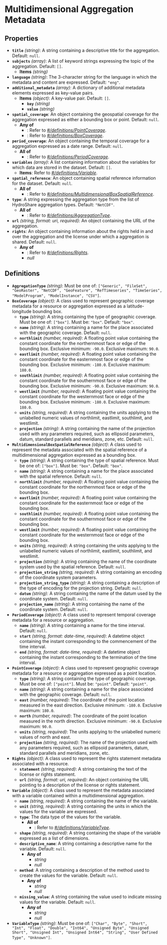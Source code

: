 # Multidimensional Aggregation Metadata

## Properties

- **`title`** *(string)*: A string containing a descriptive title for the aggregation. Default: `null`.
- **`subjects`** *(array)*: A list of keyword strings expressing the topic of the aggregation. Default: `[]`.
    - **Items** *(string)*
- **`language`** *(string)*: The 3-character string for the language in which the metadata and content are expressed. Default: `"eng"`.
- **`additional_metadata`** *(array)*: A dictionary of additional metadata elements expressed as key-value pairs.
    - **Items** *(object)*: A key-value pair. Default: `[]`.
        - **`key`** *(string)*
        - **`value`** *(string)*
- **`spatial_coverage`**: An object containing the geospatial coverage for the aggregation expressed as either a bounding box or point. Default: `null`.
    - **Any of**
        - : Refer to *[#/definitions/PointCoverage](#definitions/PointCoverage)*.
        - : Refer to *[#/definitions/BoxCoverage](#definitions/BoxCoverage)*.
- **`period_coverage`**: An object containing the temporal coverage for a aggregation expressed as a date range. Default: `null`.
    - **All of**
        - : Refer to *[#/definitions/PeriodCoverage](#definitions/PeriodCoverage)*.
- **`variables`** *(array)*: A list containing information about the variables for which data are stored in the dataset. Default: `[]`.
    - **Items**: Refer to *[#/definitions/Variable](#definitions/Variable)*.
- **`spatial_reference`**: An object containing spatial reference information for the dataset. Default: `null`.
    - **All of**
        - : Refer to *[#/definitions/MultidimensionalBoxSpatialReference](#definitions/MultidimensionalBoxSpatialReference)*.
- **`type`**: A string expressing the aggregation type from the list of HydroShare aggregation types. Default: `"NetCDF"`.
    - **All of**
        - : Refer to *[#/definitions/AggregationType](#definitions/AggregationType)*.
- **`url`** *(string, format: uri, required)*: An object containing the URL of the aggregation.
- **`rights`**: An object containing information about the rights held in and over the aggregation and the license under which a aggregation is shared. Default: `null`.
    - **Any of**
        - : Refer to *[#/definitions/Rights](#definitions/Rights)*.
        - *null*
## Definitions

- <a id="definitions/AggregationType"></a>**`AggregationType`** *(string)*: Must be one of: `["Generic", "FileSet", "GeoRaster", "NetCDF", "GeoFeature", "RefTimeseries", "TimeSeries", "ModelProgram", "ModelInstance", "CSV"]`.
- <a id="definitions/BoxCoverage"></a>**`BoxCoverage`** *(object)*: A class used to represent geographic coverage metadata for a resource or aggregation expressed as a
latitude-longitude bounding box.
    - **`type`** *(string)*: A string containing the type of geographic coverage. Must be one of: `["box"]`. Must be: `"box"`. Default: `"box"`.
    - **`name`** *(string)*: A string containing a name for the place associated with the geographic coverage. Default: `null`.
    - **`northlimit`** *(number, required)*: A floating point value containing the constant coordinate for the northernmost face or edge of the bounding box. Exclusive minimum: `-90.0`. Exclusive maximum: `90.0`.
    - **`eastlimit`** *(number, required)*: A floating point value containing the constant coordinate for the easternmost face or edge of the bounding box. Exclusive minimum: `-180.0`. Exclusive maximum: `180.0`.
    - **`southlimit`** *(number, required)*: A floating point value containing the constant coordinate for the southernmost face or edge of the bounding box. Exclusive minimum: `-90.0`. Exclusive maximum: `90.0`.
    - **`westlimit`** *(number, required)*: A floating point value containing the constant coordinate for the westernmost face or edge of the bounding box. Exclusive minimum: `-180.0`. Exclusive maximum: `180.0`.
    - **`units`** *(string, required)*: A string containing the units applying to the unlabelled numeric values of northlimit, eastlimit, southlimit, and westlimit.
    - **`projection`** *(string)*: A string containing the name of the projection used with any parameters required, such as ellipsoid parameters, datum, standard parallels and meridians, zone, etc. Default: `null`.
- <a id="definitions/MultidimensionalBoxSpatialReference"></a>**`MultidimensionalBoxSpatialReference`** *(object)*: A class used to represent the metadata associated with the spatial reference of a multidimensional
aggregation expressed as a bounding box.
    - **`type`** *(string)*: A string containing the type of spatial reference. Must be one of: `["box"]`. Must be: `"box"`. Default: `"box"`.
    - **`name`** *(string)*: A string containing a name for the place associated with the spatial reference. Default: `null`.
    - **`northlimit`** *(number, required)*: A floating point value containing the constant coordinate for the northernmost face or edge of the bounding box.
    - **`eastlimit`** *(number, required)*: A floating point value containing the constant coordinate for the easternmost face or edge of the bounding box.
    - **`southlimit`** *(number, required)*: A floating point value containing the constant coordinate for the southernmost face or edge of the bounding box.
    - **`westlimit`** *(number, required)*: A floating point value containing the constant coordinate for the westernmost face or edge of the bounding box.
    - **`units`** *(string, required)*: A string containing the units applying to the unlabelled numeric values of northlimit, eastlimit, southlimit, and westlimit.
    - **`projection`** *(string)*: A string containing the name of the coordinate system used by the spatial reference. Default: `null`.
    - **`projection_string`** *(string, required)*: A string containing an encoding of the coordinate system parameters.
    - **`projection_string_type`** *(string)*: A string containing a description of the type of encoding for the projection string. Default: `null`.
    - **`datum`** *(string)*: A string containing the name of the datum used by the coordinate system. Default: `null`.
    - **`projection_name`** *(string)*: A string containing the name of the coordinate system. Default: `null`.
- <a id="definitions/PeriodCoverage"></a>**`PeriodCoverage`** *(object)*: A class used to represent temporal coverage metadata for a resource or aggregation.
    - **`name`** *(string)*: A string containing a name for the time interval. Default: `null`.
    - **`start`** *(string, format: date-time, required)*: A datetime object containing the instant corresponding to the commencement of the time interval.
    - **`end`** *(string, format: date-time, required)*: A datetime object containing the instant corresponding to the termination of the time interval.
- <a id="definitions/PointCoverage"></a>**`PointCoverage`** *(object)*: A class used to represent geographic coverage metadata for a resource or aggregation expressed as a
point location.
    - **`type`** *(string)*: A string containing the type of geographic coverage. Must be one of: `["point"]`. Must be: `"point"`. Default: `"point"`.
    - **`name`** *(string)*: A string containing a name for the place associated with the geographic coverage. Default: `null`.
    - **`east`** *(number, required)*: The coordinate of the point location measured in the east direction. Exclusive minimum: `-180.0`. Exclusive maximum: `180.0`.
    - **`north`** *(number, required)*: The coordinate of the point location measured in the north direction. Exclusive minimum: `-90.0`. Exclusive maximum: `90.0`.
    - **`units`** *(string, required)*: The units applying to the unlabelled numeric values of north and east.
    - **`projection`** *(string, required)*: The name of the projection used with any parameters required, such as ellipsoid parameters, datum, standard parallels and meridians, zone, etc.
- <a id="definitions/Rights"></a>**`Rights`** *(object)*: A class used to represent the rights statement metadata associated with a resource.
    - **`statement`** *(string, required)*: A string containing the text of the license or rights statement.
    - **`url`** *(string, format: uri, required)*: An object containing the URL pointing to a description of the license or rights statement.
- <a id="definitions/Variable"></a>**`Variable`** *(object)*: A class used to represent the metadata associated with a variable contained within a multidimensional aggregation.
    - **`name`** *(string, required)*: A string containing the name of the variable.
    - **`unit`** *(string, required)*: A string containing the units in which the values for the variable are expressed.
    - **`type`**: The data type of the values for the variable.
        - **All of**
            - : Refer to *[#/definitions/VariableType](#definitions/VariableType)*.
    - **`shape`** *(string, required)*: A string containing the shape of the variable expressed as a list of dimensions.
    - **`descriptive_name`**: A string containing a descriptive name for the variable. Default: `null`.
        - **Any of**
            - *string*
            - *null*
    - **`method`**: A string containing a description of the method used to create the values for the variable. Default: `null`.
        - **Any of**
            - *string*
            - *null*
    - **`missing_value`**: A string containing the value used to indicate missing values for the variable. Default: `null`.
        - **Any of**
            - *string*
            - *null*
- <a id="definitions/VariableType"></a>**`VariableType`** *(string)*: Must be one of: `["Char", "Byte", "Short", "Int", "Float", "Double", "Int64", "Unsigned Byte", "Unsigned Short", "Unsigned Int", "Unsigned Int64", "String", "User Defined Type", "Unknown"]`.
